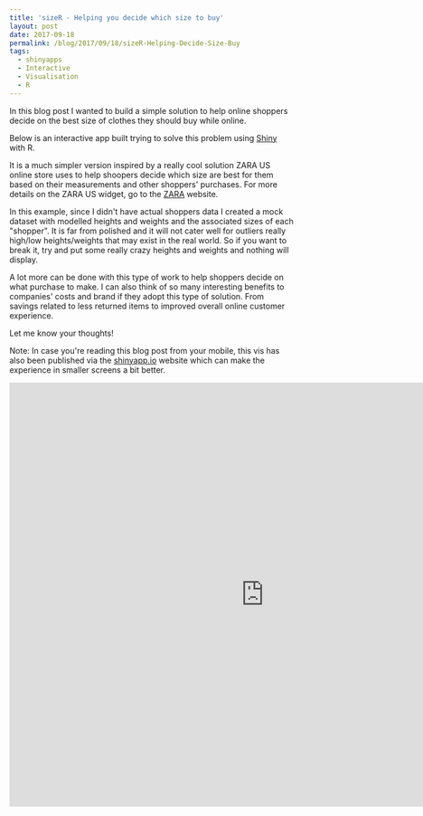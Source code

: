 ```yaml
---
title: 'sizeR - Helping you decide which size to buy'
layout: post
date: 2017-09-18
permalink: /blog/2017/09/18/sizeR-Helping-Decide-Size-Buy
tags:
  - shinyapps
  - Interactive
  - Visualisation
  - R
---
```


In this blog post I wanted to build a simple solution to help online shoppers decide on the best size of clothes they should buy while online. 

Below is an interactive app built trying to solve this problem using [Shiny](http://www.shinyapps.io/) with R.

It is a much simpler version inspired by a really cool solution ZARA US online store uses to help shoopers decide which size are best for them based on their measurements and other shoppers' purchases. For more details on the ZARA US widget, go to the [ZARA](https://www.zara.com/) website.

In this example, since I didn't have actual shoppers data I created a mock dataset with modelled heights and weights and the associated sizes of each "shopper". It is far from polished and it will not cater well for outliers really high/low heights/weights that may exist in the real world. So if you want to break it, try and put some really crazy heights and weights and nothing will display.

A lot more can be done with this type of work to help shoppers decide on what purchase to make. I can also think of so many interesting benefits to companies' costs and brand if they adopt this type of solution. From savings related to less returned items to improved overall online customer experience.

Let me know your thoughts!

Note: In case you're reading this blog post from your mobile, this vis has also been published via the [shinyapp.io](https://feliperego.shinyapps.io/sizer_-_helping_you_decide_which_size_to_buy/) website which can make the experience in smaller screens a bit better.

<iframe src="https://feliperego.shinyapps.io/sizer_-_helping_you_decide_which_size_to_buy/" style="border: none; width: 900px; height: 750px"></iframe>
